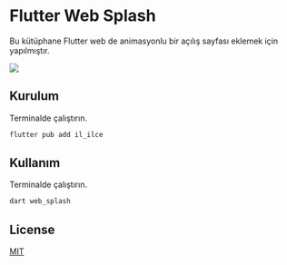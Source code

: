 # Flutter Web Splash

Bu kütüphane Flutter web de animasyonlu bir açılış sayfası eklemek için yapılmıştır.

![](https://github.com/Firesoftyazilim/web_splash/blob/main/web_splash.gif)




## Kurulum

Terminalde çalıştırın.

```bash
flutter pub add il_ilce
```

## Kullanım
Terminalde çalıştırın.

```bash
dart web_splash
```


## License

[MIT](https://choosealicense.com/licenses/mit/)
